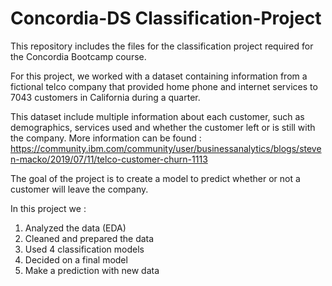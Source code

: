 # Concordia-DS Classification-Project

This repository includes the files for the classification project required for the Concordia Bootcamp course.

For this project, we worked with a dataset containing information from a fictional telco company that provided home phone and internet services to 7043 customers in California during a quarter.

This dataset include multiple information about each customer, such as demographics, services used and whether the customer left or is still with the company. 
More information can be found : https://community.ibm.com/community/user/businessanalytics/blogs/steven-macko/2019/07/11/telco-customer-churn-1113

The goal of the project is to create a model to predict whether or not a customer will leave the company.

In this project we :
1. Analyzed the data (EDA)
2. Cleaned and prepared the data
3. Used 4 classification models
4. Decided on a final model
5. Make a prediction with new data

